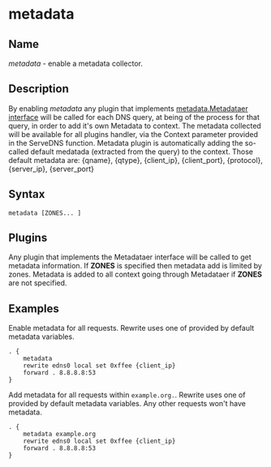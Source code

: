 # metadata

## Name

*metadata* - enable a metadata collector.

## Description

By enabling *metadata* any plugin that implements [metadata.Metadataer interface](https://godoc.org/github.com/coredns/coredns/plugin/metadata#Metadataer) will be called for each DNS query, at being of the process for that query, in order to add it's own Metadata to context. The metadata collected will be available for all plugins handler, via the Context parameter provided in the ServeDNS function.
Metadata plugin is automatically adding the so-called default medatada (extracted from the query) to the context. Those default metadata are: {qname}, {qtype}, {client_ip}, {client_port}, {protocol}, {server_ip}, {server_port}


## Syntax

~~~
metadata [ZONES... ]
~~~

## Plugins

Any plugin that implements the Metadataer interface will be called to get metadata information.
If **ZONES** is specified then metadata add is limited by zones. Metadata is added to all context going through Metadataer if **ZONES** are not specified.

## Examples

Enable metadata for all requests. Rewrite uses one of provided by default metadata variables.

~~~ corefile
. {
    metadata
    rewrite edns0 local set 0xffee {client_ip}
    forward . 8.8.8.8:53
}
~~~

Add metadata for all requests within `example.org.`. Rewrite uses one of provided by default metadata variables. Any other requests won't have metadata.

~~~ corefile
. {
    metadata example.org
    rewrite edns0 local set 0xffee {client_ip}
    forward . 8.8.8.8:53
}
~~~
